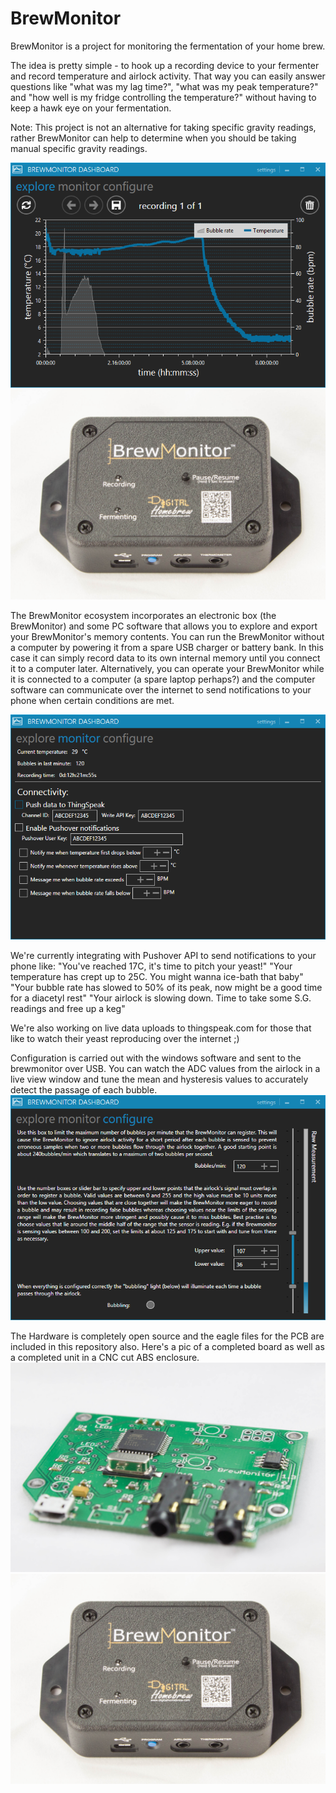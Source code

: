 BrewMonitor
===========
BrewMonitor is a project for monitoring the fermentation of your home brew.

The idea is pretty simple - to hook up a recording device to your fermenter and record temperature and airlock activity. That way you can easily answer questions like "what was my lag time?", "what was my peak temperature?" and "how well is my fridge controlling the temperature?" without having to keep a hawk eye on your fermentation.

Note: This project is not an alternative for taking specific gravity readings, rather BrewMonitor can help to determine when you should be taking manual specific gravity readings.

![alt tag](https://github.com/DigitalHomebrew/BrewMonitor/blob/master/Images/explore%20screenshot.png?raw=true)
![alt tag](https://github.com/DigitalHomebrew/BrewMonitor/blob/master/Images/brewmonitor%20enclosure.jpg)

The BrewMonitor ecosystem incorporates an electronic box (the BrewMonitor) and some PC software that allows you to explore and export your BrewMonitor's memory contents. You can run the BrewMonitor without a computer by powering it from a spare USB charger or battery bank. In this case it can simply record data to its own internal memory until you connect it to a computer later. Alternatively, you can operate your BrewMonitor while it is connected to a computer (a spare laptop perhaps?) and the computer software can communicate over the internet to send notifications to your phone when certain conditions are met.

![alt tag](https://github.com/DigitalHomebrew/BrewMonitor/blob/master/Images/monitor%20screenshot.png?raw=true)

We're currently integrating with Pushover API to send notifications to your phone like:
"You've reached 17C, it's time to pitch your yeast!"
"Your temperature has crept up to 25C. You might wanna ice-bath that baby"
"Your bubble rate has slowed to 50% of its peak, now might be a good time for a diacetyl rest"
"Your airlock is slowing down. Time to take some S.G. readings and free up a keg"

We're also working on live data uploads to thingspeak.com for those that like to watch their yeast reproducing over the internet ;)

Configuration is carried out with the windows software and sent to the brewmonitor over USB. You can watch the ADC values from the airlock in a live view window and tune the mean and hysteresis values to accurately detect the passage of each bubble.
![alt tag](https://github.com/DigitalHomebrew/BrewMonitor/blob/master/Images/configure%20screenshot.png?raw=true)


The Hardware is completely open source and the eagle files for the PCB are included in this repository also. Here's a pic of a completed board as well as a completed unit in a CNC cut ABS enclosure.
![alt tag](https://github.com/DigitalHomebrew/BrewMonitor/blob/master/Images/brewmonitor%20pcb.jpg)
![alt tag](https://github.com/DigitalHomebrew/BrewMonitor/blob/master/Images/brewmonitor%20enclosure.jpg)
